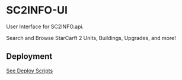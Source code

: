 # SC2INFO-UI

User Interface for SC2INFO.api.

Search and Browse StarCarft 2 Units, Buildings, Upgrades, and more!

## Deployment

[See Deploy Scripts](../../scripts/deploy.ps1)
